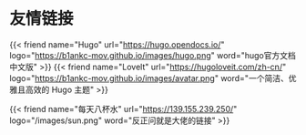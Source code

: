 # 友情链接


<div class="flink" id="article-container">
<div class="friend-list-div" >

{{< friend name="Hugo" url="https://hugo.opendocs.io/" logo="https://b1ankc-mov.github.io/images/hugo.png" word="hugo官方文档中文版" >}}
{{< friend name="Lovelt" url="https://hugoloveit.com/zh-cn/" logo="https://b1ankc-mov.github.io/images/avatar.png" word="一个简洁、优雅且高效的 Hugo 主题" >}}


{{< friend name="每天八杯水" url="https://139.155.239.250/" logo="/images/sun.png" word="反正问就是大佬的链接" >}}

</div>
</div>



